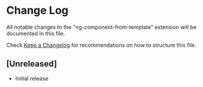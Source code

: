 # Change Log

All notable changes to the "ng-component-from-template" extension will be documented in this file.

Check [Keep a Changelog](http://keepachangelog.com/) for recommendations on how to structure this file.

## [Unreleased]

- Initial release